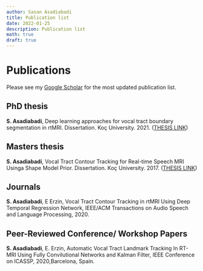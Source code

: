 ```yaml
---
author: Sasan Asadiabadi
title: Publication list
date: 2022-01-25
description: Publication list
math: true
draft: true
---
```


# Publications 
Please see my [Google Scholar](https://scholar.google.com/citations?user=Z27B5dYAAAAJ&hl=en) for the most updated publication list.

## PhD thesis
**S. Asadiabadi**, Deep learning approaches for vocal tract boundary segmentation in rtMRI. Dissertation. Koç University. 2021. ([THESIS LINK](https://tez.yok.gov.tr/UlusalTezMerkezi/TezGoster?key=9MiDp3x86xrwjpi5-14w-UvsbMoezlCh6N_AtFrdXxiY0BH4UbSX2xPAxopfJ0cW))

## Masters thesis 
**S. Asadiabadi**, Vocal Tract Contour Tracking for Real-time Speech MRI Usinga Shape Model Prior. Dissertation. Koç University. 2017. ([THESIS LINK](https://tez.yok.gov.tr/UlusalTezMerkezi/TezGoster?key=DPTyuy3wRPq_qvCPSqUB66UCYsDimcpgc-BN7gwjbhR71jp5MAM2XSUFI5JC1TFT))


## Journals
**S. Asadiabadi**, E Erzin, Vocal Tract Contour Tracking in rtMRI Using Deep Temporal Regression Network, IEEE/ACM Transactions on Audio Speech and Language Processing, 2020.


## Peer-Reviewed Conference/ Workshop Papers
**S. Asadiabadi**, E. Erzin, Automatic Vocal Tract Landmark Tracking In RT-MRI Using Fully Convilutional Networks and Kalman Filter, IEEE Conference on ICASSP, 2020,Barcelona, Spain.

